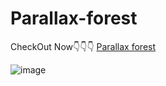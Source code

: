 # Parallax-forest

CheckOut Now👇👇👇
[Parallax forest](https://forest-parallax.netlify.app/)





![image](https://user-images.githubusercontent.com/75308493/126315657-51ff62d7-524f-4a37-8c54-e54111fda6c2.png)

